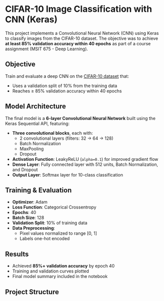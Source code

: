 # CIFAR-10 Image Classification with CNN (Keras)

This project implements a Convolutional Neural Network (CNN) using Keras to classify images from the CIFAR-10 dataset. The objective was to achieve **at least 85% validation accuracy within 40 epochs** as part of a course assignment (MSIT 675 - Deep Learning).

## Objective

Train and evaluate a deep CNN on the [CIFAR-10 dataset](https://keras.io/api/datasets/cifar10/) that:
- Uses a validation split of 10% from the training data
- Reaches ≥ 85% validation accuracy within 40 epochs

## Model Architecture

The final model is a **6-layer Convolutional Neural Network** built using the Keras Sequential API, featuring:

- **Three convolutional blocks**, each with:
  - 2 convolutional layers (filters: 32 → 64 → 128)
  - Batch Normalization
  - MaxPooling
  - Dropout
- **Activation Function**: LeakyReLU (`alpha=0.1`) for improved gradient flow
- **Dense Layer**: Fully connected layer with 512 units, Batch Normalization, and Dropout
- **Output Layer**: Softmax layer for 10-class classification

## Training & Evaluation

- **Optimizer**: Adam
- **Loss Function**: Categorical Crossentropy
- **Epochs**: 40
- **Batch Size**: 128
- **Validation Split**: 10% of training data
- **Data Preprocessing**:
  - Pixel values normalized to range [0, 1]
  - Labels one-hot encoded

## Results

- Achieved **85%+ validation accuracy** by epoch 40
- Training and validation curves plotted
- Final model summary included in the notebook

## Project Structure

